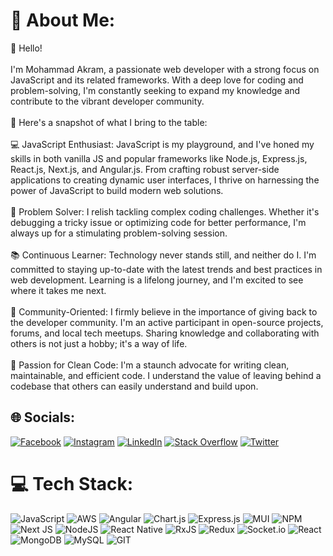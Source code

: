 # 💫 About Me:
👋 Hello!<br><br>I'm Mohammad Akram, a passionate web developer with a strong focus on JavaScript and its related frameworks. With a deep love for coding and problem-solving, I'm constantly seeking to expand my knowledge and contribute to the vibrant developer community.<br><br>🚀 Here's a snapshot of what I bring to the table:<br><br>💻 JavaScript Enthusiast: JavaScript is my playground, and I've honed my skills in both vanilla JS and popular frameworks like Node.js, Express.js, React.js, Next.js, and Angular.js. From crafting robust server-side applications to creating dynamic user interfaces, I thrive on harnessing the power of JavaScript to build modern web solutions.<br><br>🧩 Problem Solver: I relish tackling complex coding challenges. Whether it's debugging a tricky issue or optimizing code for better performance, I'm always up for a stimulating problem-solving session.<br><br>📚 Continuous Learner: Technology never stands still, and neither do I. I'm committed to staying up-to-date with the latest trends and best practices in web development. Learning is a lifelong journey, and I'm excited to see where it takes me next.<br><br>🤝 Community-Oriented: I firmly believe in the importance of giving back to the developer community. I'm an active participant in open-source projects, forums, and local tech meetups. Sharing knowledge and collaborating with others is not just a hobby; it's a way of life.<br><br>🌟 Passion for Clean Code: I'm a staunch advocate for writing clean, maintainable, and efficient code. I understand the value of leaving behind a codebase that others can easily understand and build upon.


## 🌐 Socials:
[![Facebook](https://img.shields.io/badge/Facebook-%231877F2.svg?logo=Facebook&logoColor=white)](https://facebook.com/mohammad.akram.1690) [![Instagram](https://img.shields.io/badge/Instagram-%23E4405F.svg?logo=Instagram&logoColor=white)](https://instagram.com/https://www.instagram.com/_a_akram/) [![LinkedIn](https://img.shields.io/badge/LinkedIn-%230077B5.svg?logo=linkedin&logoColor=white)](https://linkedin.com/in/mohammad-akram-a609931a3) [![Stack Overflow](https://img.shields.io/badge/-Stackoverflow-FE7A16?logo=stack-overflow&logoColor=white)](https://stackoverflow.com/users/12008800) [![Twitter](https://img.shields.io/badge/Twitter-%231DA1F2.svg?logo=Twitter&logoColor=white)](https://twitter.com/Mohamma79808361) 

# 💻 Tech Stack:
![JavaScript](https://img.shields.io/badge/javascript-%23323330.svg?style=for-the-badge&logo=javascript&logoColor=%23F7DF1E) ![AWS](https://img.shields.io/badge/AWS-%23FF9900.svg?style=for-the-badge&logo=amazon-aws&logoColor=white) ![Angular](https://img.shields.io/badge/angular-%23DD0031.svg?style=for-the-badge&logo=angular&logoColor=white) ![Chart.js](https://img.shields.io/badge/chart.js-F5788D.svg?style=for-the-badge&logo=chart.js&logoColor=white) ![Express.js](https://img.shields.io/badge/express.js-%23404d59.svg?style=for-the-badge&logo=express&logoColor=%2361DAFB) ![MUI](https://img.shields.io/badge/MUI-%230081CB.svg?style=for-the-badge&logo=mui&logoColor=white) ![NPM](https://img.shields.io/badge/NPM-%23CB3837.svg?style=for-the-badge&logo=npm&logoColor=white) ![Next JS](https://img.shields.io/badge/Next-black?style=for-the-badge&logo=next.js&logoColor=white) ![NodeJS](https://img.shields.io/badge/node.js-6DA55F?style=for-the-badge&logo=node.js&logoColor=white) ![React Native](https://img.shields.io/badge/react_native-%2320232a.svg?style=for-the-badge&logo=react&logoColor=%2361DAFB) ![RxJS](https://img.shields.io/badge/rxjs-%23B7178C.svg?style=for-the-badge&logo=reactivex&logoColor=white) ![Redux](https://img.shields.io/badge/redux-%23593d88.svg?style=for-the-badge&logo=redux&logoColor=white) ![Socket.io](https://img.shields.io/badge/Socket.io-black?style=for-the-badge&logo=socket.io&badgeColor=010101) ![React](https://img.shields.io/badge/react-%2320232a.svg?style=for-the-badge&logo=react&logoColor=%2361DAFB) ![MongoDB](https://img.shields.io/badge/MongoDB-%234ea94b.svg?style=for-the-badge&logo=mongodb&logoColor=white) ![MySQL](https://img.shields.io/badge/mysql-%2300000f.svg?style=for-the-badge&logo=mysql&logoColor=white) ![GIT](https://img.shields.io/badge/Git-fc6d26?style=for-the-badge&logo=git&logoColor=white)
